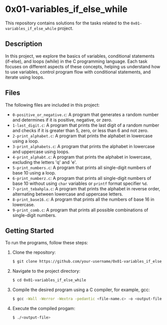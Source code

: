 # 0x01-variables_if_else_while

This repository contains solutions for the tasks related to the `0x01-variables_if_else_while` project.

## Description

In this project, we explore the basics of variables, conditional statements (if-else), and loops (while) in the C programming language. Each task focuses on different aspects of these concepts, helping us understand how to use variables, control program flow with conditional statements, and iterate using loops.

## Files

The following files are included in this project:

- `0-positive_or_negative.c`: A program that generates a random number and determines if it is positive, negative, or zero.
- `1-last_digit.c`: A program that prints the last digit of a random number and checks if it is greater than 5, zero, or less than 6 and not zero.
- `2-print_alphabet.c`: A program that prints the alphabet in lowercase using a loop.
- `3-print_alphabets.c`: A program that prints the alphabet in lowercase and uppercase using loops.
- `4-print_alphabt.c`: A program that prints the alphabet in lowercase, excluding the letters 'q' and 'e'.
- `5-print_numbers.c`: A program that prints all single-digit numbers of base 10 using a loop.
- `6-print_numberz.c`: A program that prints all single-digit numbers of base 10 without using `char` variables or `printf` format specifier `%d`.
- `7-print_tebahpla.c`: A program that prints the alphabet in reverse order, alternating between lowercase and uppercase letters.
- `8-print_base16.c`: A program that prints all the numbers of base 16 in lowercase.
- `9-print_comb.c`: A program that prints all possible combinations of single-digit numbers.

## Getting Started

To run the programs, follow these steps:

1. Clone the repository:

   ```bash
   $ git clone https://github.com/your-username/0x01-variables_if_else_while.git

2. Navigate to the project directory:

   ```bash
   $ cd 0x01-variables_if_else_while

3. Compile the desired program using a C compiler, for example, gcc:

   ```bash
   $ gcc -Wall -Werror -Wextra -pedantic <file-name.c> -o <output-file>

4. Execute the compiled progam:

   ```bash
   $ ./<output-file>
